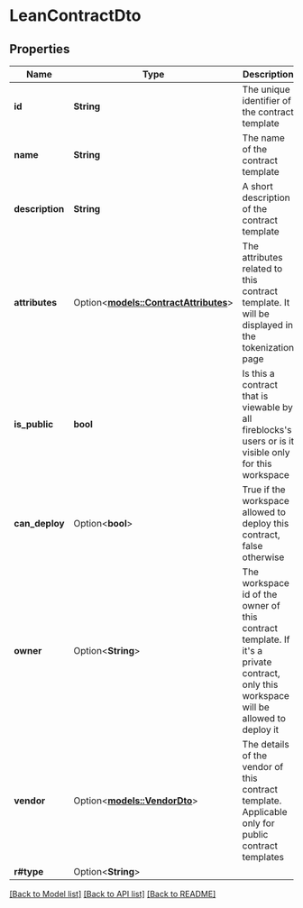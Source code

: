 # LeanContractDto

## Properties

Name | Type | Description | Notes
------------ | ------------- | ------------- | -------------
**id** | **String** | The unique identifier of the contract template | 
**name** | **String** | The name of the contract template | 
**description** | **String** | A short description of the contract template | 
**attributes** | Option<[**models::ContractAttributes**](ContractAttributes.md)> | The attributes related to this contract template. It will be displayed in the tokenization page | [optional]
**is_public** | **bool** | Is this a contract that is viewable by all fireblocks's users or is it visible only for this workspace | 
**can_deploy** | Option<**bool**> | True if the workspace allowed to deploy this contract, false otherwise | [optional]
**owner** | Option<**String**> | The workspace id of the owner of this contract template. If it's a private contract, only this workspace will be allowed to deploy it | [optional]
**vendor** | Option<[**models::VendorDto**](VendorDto.md)> | The details of the vendor of this contract template. Applicable only for public contract templates | [optional]
**r#type** | Option<**String**> |  | [optional]

[[Back to Model list]](../README.md#documentation-for-models) [[Back to API list]](../README.md#documentation-for-api-endpoints) [[Back to README]](../README.md)


